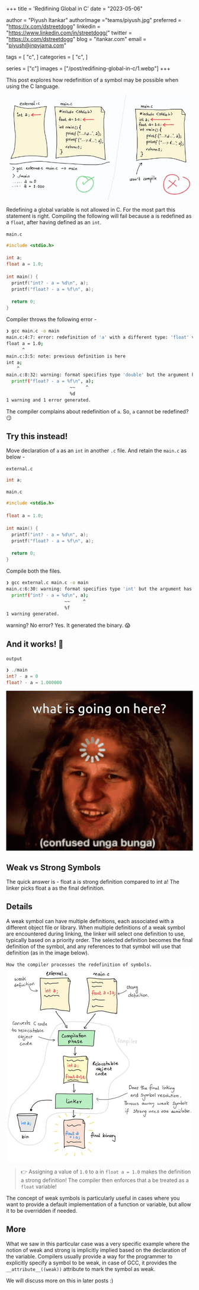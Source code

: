 +++
title = 'Redifining Global in C'
date = "2023-05-06"

author = "Piyush Itankar"
authorImage ="teams/piyush.jpg"
preferred = "https://x.com/dstreetdogg"
linkedin = "https://www.linkedin.com/in/streetdogg/"
twitter = "https://x.com/dstreetdogg"
blog = "itankar.com"
email = "piyush@inpyjama.com"

tags = [
    "c",
]
categories = [
    "c",
]

series = ["c"]
images = ["/post/redifining-global-in-c/1.webp"]
+++

This post explores how redefinition of a symbol may be possible when using the C language.
<!--more-->

![](1.webp)

Redefining a global variable is not allowed in C. For the most part this statement is right. Compiling the following will fail because a is redefined as a `float`, after having defined as an `int`.

`main.c`
```c
#include <stdio.h>

int a;
float a = 1.0;

int main() {
  printf("int? - a = %d\n", a);
  printf("float? - a = %f\n", a);

  return 0;
}
```

Compiler throws the following error -

```bash
❯ gcc main.c -o main
main.c:4:7: error: redefinition of 'a' with a different type: 'float' vs 'int'
float a = 1.0;
      ^
main.c:3:5: note: previous definition is here
int a;
    ^
main.c:8:32: warning: format specifies type 'double' but the argument has type 'int' [-Wformat]
  printf("float? - a = %f\n", a);
                        ~~    ^
                        %d
1 warning and 1 error generated.
```

The compiler complains about redefinition of `a`. So, `a` cannot be redefined? 😏

## Try this instead!

Move declaration of `a` as an `int` in another `.c` file. And retain the `main.c` as below -

`external.c`
```c
int a;
```

`main.c`
```c
#include <stdio.h>

float a = 1.0;

int main() {
  printf("int? - a = %d\n", a);
  printf("float? - a = %f\n", a);

  return 0;
}
```

Compile both the files.
```bash
❯ gcc external.c main.c -o main
main.c:6:30: warning: format specifies type 'int' but the argument has type 'float' [-Wformat]
  printf("int? - a = %d\n", a);
                      ~~     ^
                      %f
1 warning generated.
```
warning? No error? Yes. It generated the binary. 😱

## And it works! 🤯

`output`
```c
❯ ./main
int? - a = 0
float? - a = 1.000000
```

![](2.gif)

## Weak vs Strong Symbols

The quick answer is - float a is strong definition compared to int a! The linker picks float a as the final definition.

## Details

A weak symbol can have multiple definitions, each associated with a different object file or library. When multiple definitions of a weak symbol are encountered during linking, the linker will select one definition to use, typically based on a priority order. The selected definition becomes the final definition of the symbol, and any references to that symbol will use that definition (as in the image below).

`How the compiler processes the redefinition of symbols.`
![](3.jpg)

> 👉 Assigning a value of `1.0` to a in `float a = 1.0` makes the definition a strong definition! The compiler then enforces that a be treated as a `float` variable!

The concept of weak symbols is particularly useful in cases where you want to provide a default implementation of a function or variable, but allow it to be overridden if needed.

## More

What we saw in this particular case was a very specific example where the notion of weak and strong is implicitly implied based on the declaration of the variable. Compilers usually provide a way for the programmer to explicitly specify a symbol to be weak, in case of GCC, it provides the `__attribute__((weak))` attribute to mark the symbol as weak.

We will discuss more on this in later posts :)
